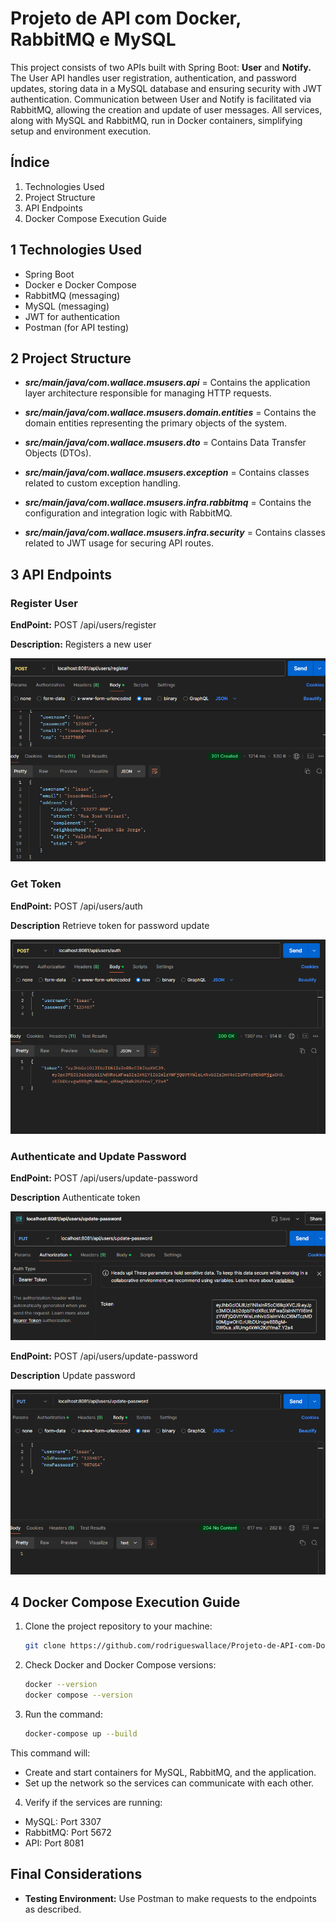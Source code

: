 # Projeto de API com Docker, RabbitMQ e MySQL

This project consists of two APIs built with Spring Boot: **User** and **Notify.** The User API handles user registration, authentication, and password updates, storing data in a MySQL database and ensuring security with JWT authentication. Communication between User and Notify is facilitated via RabbitMQ, allowing the creation and update of user messages. All services, along with MySQL and RabbitMQ, run in Docker containers, simplifying setup and environment execution.
## Índice
1. Technologies Used
2. Project Structure
3. API Endpoints
4. Docker Compose Execution Guide


## 1 Technologies Used

- Spring Boot
- Docker e Docker Compose
- RabbitMQ (messaging)
- MySQL (messaging)
- JWT for authentication
- Postman (for API testing)


## 2 Project Structure

- ***src/main/java/com.wallace.msusers.api*** =  Contains the application layer architecture responsible for managing HTTP requests.


- ***src/main/java/com.wallace.msusers.domain.entities*** = Contains the domain entities representing the primary objects of the system.


- ***src/main/java/com.wallace.msusers.dto*** =  Contains Data Transfer Objects (DTOs).


- ***src/main/java/com.wallace.msusers.exception*** = Contains classes related to custom exception handling.


- ***src/main/java/com.wallace.msusers.infra.rabbitmq*** = Contains the configuration and integration logic with RabbitMQ.


- ***src/main/java/com.wallace.msusers.infra.security*** = Contains classes related to JWT usage for securing API routes.


## 3 API Endpoints

### Register User

**EndPoint:** POST /api/users/register

**Description:** Registers a new user

![register](./img/register.png)

### Get Token

**EndPoint:** POST /api/users/auth

**Description** Retrieve token for password update

![register](./img/token.png)


### Authenticate and Update Password


**EndPoint:** POST /api/users/update-password

**Description**  Authenticate token

![register](./img/tokenVali.png)


**EndPoint:** POST /api/users/update-password

**Description** Update password

![register](./img/update.png)


## 4 Docker Compose Execution Guide

1. Clone the project repository to your machine:
   ```bash
   git clone https://github.com/rodrigueswallace/Projeto-de-API-com-Docker-RabbitMQ-e-MySQL.git
    ```
   
2. Check Docker and Docker Compose versions:
    ```bash
    docker --version
    docker compose --version
    ```
3. Run the command:
    ```bash
    docker-compose up --build
    ```

This command will:

- Create and start containers for MySQL, RabbitMQ, and the application.
- Set up the network so the services can communicate with each other.

4. Verify if the services are running:

- MySQL: Port 3307
- RabbitMQ: Port 5672
- API: Port 8081

## Final Considerations

- **Testing Environment:** Use Postman to make requests to the endpoints as described.

